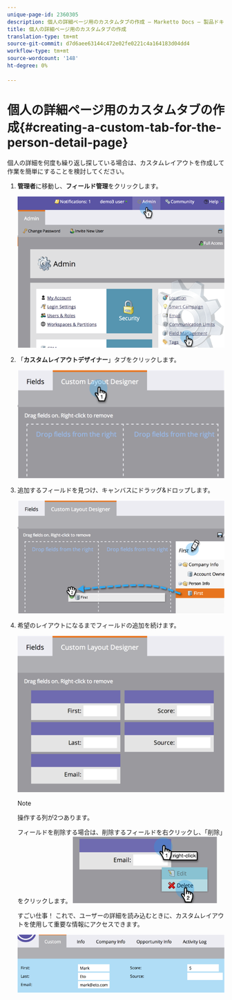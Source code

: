 ```yaml
---
unique-page-id: 2360305
description: 個人の詳細ページ用のカスタムタブの作成 — Marketto Docs — 製品ドキュメント
title: 個人の詳細ページ用のカスタムタブの作成
translation-type: tm+mt
source-git-commit: d7d6aee63144c472e02fe0221c4a164183d04dd4
workflow-type: tm+mt
source-wordcount: '148'
ht-degree: 0%

---
```



# 個人の詳細ページ用のカスタムタブの作成{#creating-a-custom-tab-for-the-person-detail-page}

個人の詳細を何度も繰り返し探している場合は、カスタムレイアウトを作成して作業を簡単にすることを検討してください。

1. **管理者**&#x200B;に移動し、**フィールド管理**&#x200B;をクリックします。

   ![](assets/image2014-9-16-16-3a41-3a41.png)

1. 「**カスタムレイアウトデザイナー**」タブをクリックします。

   ![](assets/image2014-9-16-16-3a41-3a55.png)

1. 追加するフィールドを見つけ、キャンバスにドラッグ&amp;ドロップします。

   ![](assets/three-1.png)

1. 希望のレイアウトになるまでフィールドの追加を続けます。

   ![](assets/image2014-9-16-16-3a42-3a25.png)

   >[!NOTE]
   >
   >操作する列が2つあります。

   フィールドを削除する場合は、削除するフィールドを右クリックし、「削除」をクリックします。
   ![](assets/image2014-9-16-16-3a43-3a56.png)

   すごい仕事！ これで、ユーザーの詳細を読み込むときに、カスタムレイアウトを使用して重要な情報にアクセスできます。

   ![](assets/six-1.png)

